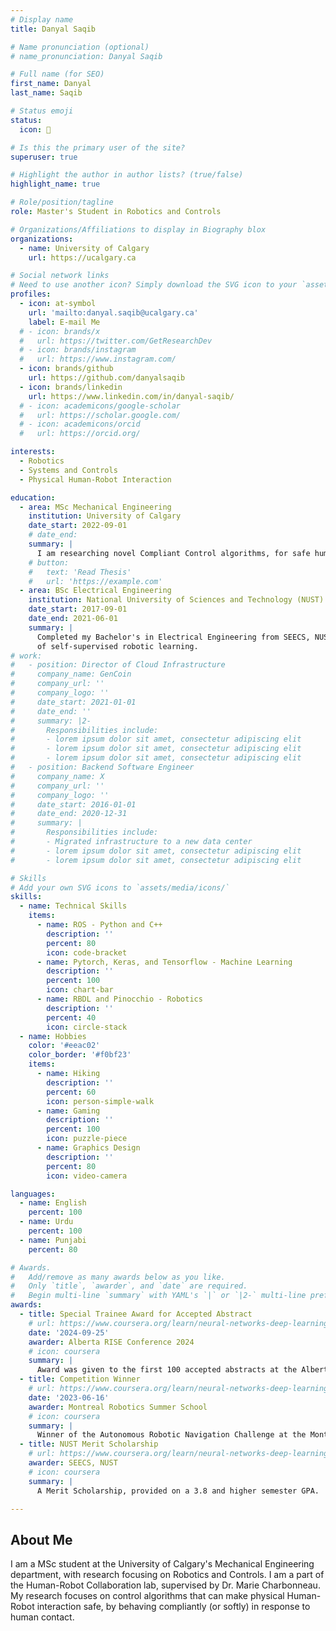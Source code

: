 ```yaml
---
# Display name
title: Danyal Saqib

# Name pronunciation (optional)
# name_pronunciation: Danyal Saqib

# Full name (for SEO)
first_name: Danyal
last_name: Saqib

# Status emoji
status:
  icon: 🤖

# Is this the primary user of the site?
superuser: true

# Highlight the author in author lists? (true/false)
highlight_name: true

# Role/position/tagline
role: Master's Student in Robotics and Controls

# Organizations/Affiliations to display in Biography blox
organizations:
  - name: University of Calgary
    url: https://ucalgary.ca

# Social network links
# Need to use another icon? Simply download the SVG icon to your `assets/media/icons/` folder.
profiles:
  - icon: at-symbol
    url: 'mailto:danyal.saqib@ucalgary.ca'
    label: E-mail Me
  # - icon: brands/x
  #   url: https://twitter.com/GetResearchDev
  # - icon: brands/instagram
  #   url: https://www.instagram.com/
  - icon: brands/github
    url: https://github.com/danyalsaqib
  - icon: brands/linkedin
    url: https://www.linkedin.com/in/danyal-saqib/
  # - icon: academicons/google-scholar
  #   url: https://scholar.google.com/
  # - icon: academicons/orcid
  #   url: https://orcid.org/

interests:
  - Robotics
  - Systems and Controls
  - Physical Human-Robot Interaction

education:
  - area: MSc Mechanical Engineering
    institution: University of Calgary
    date_start: 2022-09-01
    # date_end: 
    summary: |
      I am researching novel Compliant Control algorithms, for safe human-robot interaction.
    # button:
    #   text: 'Read Thesis'
    #   url: 'https://example.com'
  - area: BSc Electrical Engineering
    institution: National University of Sciences and Technology (NUST)
    date_start: 2017-09-01
    date_end: 2021-06-01
    summary: |
      Completed my Bachelor's in Electrical Engineering from SEECS, NUST, Islamabad, Pakistan. My undergraduate thesis was in the domain
      of self-supervised robotic learning.
# work:
#   - position: Director of Cloud Infrastructure
#     company_name: GenCoin
#     company_url: ''
#     company_logo: ''
#     date_start: 2021-01-01
#     date_end: ''
#     summary: |2-
#       Responsibilities include:
#       - lorem ipsum dolor sit amet, consectetur adipiscing elit
#       - lorem ipsum dolor sit amet, consectetur adipiscing elit
#       - lorem ipsum dolor sit amet, consectetur adipiscing elit
#   - position: Backend Software Engineer
#     company_name: X
#     company_url: ''
#     company_logo: ''
#     date_start: 2016-01-01
#     date_end: 2020-12-31
#     summary: |
#       Responsibilities include:
#       - Migrated infrastructure to a new data center
#       - lorem ipsum dolor sit amet, consectetur adipiscing elit
#       - lorem ipsum dolor sit amet, consectetur adipiscing elit

# Skills
# Add your own SVG icons to `assets/media/icons/`
skills:
  - name: Technical Skills
    items:
      - name: ROS - Python and C++
        description: ''
        percent: 80
        icon: code-bracket
      - name: Pytorch, Keras, and Tensorflow - Machine Learning
        description: ''
        percent: 100
        icon: chart-bar
      - name: RBDL and Pinocchio - Robotics
        description: ''
        percent: 40
        icon: circle-stack
  - name: Hobbies
    color: '#eeac02'
    color_border: '#f0bf23'
    items:
      - name: Hiking
        description: ''
        percent: 60
        icon: person-simple-walk
      - name: Gaming
        description: ''
        percent: 100
        icon: puzzle-piece
      - name: Graphics Design
        description: ''
        percent: 80
        icon: video-camera

languages:
  - name: English
    percent: 100
  - name: Urdu
    percent: 100
  - name: Punjabi
    percent: 80

# Awards.
#   Add/remove as many awards below as you like.
#   Only `title`, `awarder`, and `date` are required.
#   Begin multi-line `summary` with YAML's `|` or `|2-` multi-line prefix and indent 2 spaces below.
awards:
  - title: Special Trainee Award for Accepted Abstract
    # url: https://www.coursera.org/learn/neural-networks-deep-learning
    date: '2024-09-25'
    awarder: Alberta RISE Conference 2024
    # icon: coursera
    summary: |
      Award was given to the first 100 accepted abstracts at the Alberta RISE Conference 2024.
  - title: Competition Winner
    # url: https://www.coursera.org/learn/neural-networks-deep-learning
    date: '2023-06-16'
    awarder: Montreal Robotics Summer School
    # icon: coursera
    summary: |
      Winner of the Autonomous Robotic Navigation Challenge at the Montreal Robotics Summer School 2023, held at Mila - Quebec AI Institute.
  - title: NUST Merit Scholarship
    # url: https://www.coursera.org/learn/neural-networks-deep-learning
    awarder: SEECS, NUST
    # icon: coursera
    summary: |
      A Merit Scholarship, provided on a 3.8 and higher semester GPA.

---
```


## About Me

I am a MSc student at the University of Calgary's Mechanical Engineering department, with research focusing on Robotics and Controls. I am a part of the Human-Robot Collaboration lab, supervised by Dr. Marie Charbonneau. My research focuses on control algorithms that can make physical Human-Robot interaction safe, by behaving compliantly (or softly) in response to human contact.
